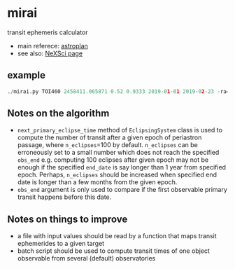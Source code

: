 # mirai
transit ephemeris calculator
* main referece: [astroplan](https://astroplan.readthedocs.io/en/latest/tutorials/periodic.html)
* see also: [NeXSci page](https://exoplanetarchive.ipac.caltech.edu/docs/transit_algorithms.html)

## example
```python
./mirai.py TOI460 2458411.065871 0.52 0.9333 2019-01-01 2019-02-23 -ra=47.643478 -dec=-9.27681 -site OAO
```

## Notes on the algorithm
* `next_primary_eclipse_time` method of `EclipsingSystem` class is used to compute the number of transit after a given epoch of periastron passage, where `n_eclipses`=100 by default. `n_eclipses` can be erroneously set to a small number which does not reach the specified `obs_end` e.g. computing 100 eclipses after given epoch may not be enough if the specified `end_date` is say longer than 1 year from specified epoch. Perhaps, `n_eclipses` should be increased when specified end date is longer than a few months from the given epoch.
* `obs_end` argument is only used to compare if the first observable primary transit happens before this date. 

## Notes on things to improve
* a file with input values should be read by a function that maps transit ephemerides to a given target
* batch script should be used to compute transit times of one object observable from several (default) observatories 